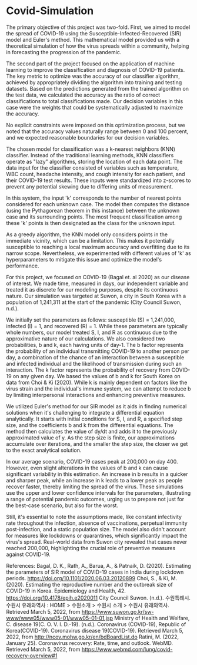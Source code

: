# Covid-Simulation

The primary objective of this project was two-fold. First, we aimed to model the spread of COVID-19 using the Susceptible-Infected-Recovered (SIR) model and Euler's method. This mathematical model provided us with a theoretical simulation of how the virus spreads within a community, helping in forecasting the progression of the pandemic.

The second part of the project focused on the application of machine learning to improve the classification and diagnosis of COVID-19 patients. The key metric to optimize was the accuracy of our classifier algorithm, achieved by appropriately dividing the algorithm into training and testing datasets. Based on the predictions generated from the trained algorithm on the test data, we calculated the accuracy as the ratio of correct classifications to total classifications made. Our decision variables in this case were the weights that could be systematically adjusted to maximize the accuracy.

No explicit constraints were imposed on this optimization process, but we noted that the accuracy values naturally range between 0 and 100 percent, and we expected reasonable boundaries for our decision variables.

The chosen model for classification was a k-nearest neighbors (KNN) classifier. Instead of the traditional learning methods, KNN classifiers operate as "lazy" algorithms, storing the location of each data point. The data input for the classifier consisted of variables such as temperature, WBC count, headache intensity, and cough intensity for each patient, and their COVID-19 test results. These inputs were standardized into z-scores to prevent any potential skewing due to differing units of measurement.

In this system, the input 'k' corresponds to the number of nearest points considered for each unknown case. The model then computes the distance (using the Pythagorean theorem in this instance) between the unknown case and its surrounding points. The most frequent classification among these 'k' points is then designated as the class for the unknown input.

As a greedy algorithm, the KNN model only considers points in the immediate vicinity, which can be a limitation. This makes it potentially susceptible to reaching a local maximum accuracy and overfitting due to its narrow scope. Nevertheless, we experimented with different values of 'k' as hyperparameters to mitigate this issue and optimize the model's performance.

For this project, we focused on COVID-19 (Bagal et. al 2020) as our disease of interest. We made time, measured in days, our independent variable and treated it as discrete for our modeling purposes, despite its continuous nature. Our simulation was targeted at Suwon, a city in South Korea with a population of 1,241,311 at the start of the pandemic (City Council Suwon, n.d.).

We initially set the parameters as follows: susceptible (S) = 1,241,000, infected (I) = 1, and recovered (R) = 1. While these parameters are typically whole numbers, our model treated S, I, and R as continuous due to the approximative nature of our calculations. We also considered two probabilities, b and k, each having units of day-1. The b factor represents the probability of an individual transmitting COVID-19 to another person per day, a combination of the chance of an interaction between a susceptible and infected individual and the likelihood of transmission during such an interaction. The k factor represents the probability of recovery from COVID-19 on any given day. We based the values of b and k for South Korea on data from Choi & Ki (2020). While k is mainly dependent on factors like the virus strain and the individual's immune system, we can attempt to reduce b by limiting interpersonal interactions and enhancing preventive measures.

We utilized Euler's method for our SIR model as it aids in finding numerical solutions when it's challenging to integrate a differential equation analytically. It starts with initial conditions for S, I, and R, a specified step size, and the coefficients b and k from the differential equations. The method then calculates the value of dy/dt and adds it to the previously approximated value of y. As the step size is finite, our approximations accumulate over iterations, and the smaller the step size, the closer we get to the exact analytical solution.

In our average scenario, COVID-19 cases peak at 200,000 on day 400. However, even slight alterations in the values of b and k can cause significant variability in this estimation. An increase in b results in a quicker and sharper peak, while an increase in k leads to a lower peak as people recover faster, thereby limiting the spread of the virus. These simulations use the upper and lower confidence intervals for the parameters, illustrating a range of potential pandemic outcomes, urging us to prepare not just for the best-case scenario, but also for the worst.

Still, it's essential to note the assumptions made, like constant infectivity rate throughout the infection, absence of vaccinations, perpetual immunity post-infection, and a static population size. The model also didn't account for measures like lockdowns or quarantines, which significantly impact the virus's spread. Real-world data from Suwon city revealed that cases never reached 200,000, highlighting the crucial role of preventive measures against COVID-19.

References:
Bagal, D. K., Rath, A., Barua, A., & Patnaik, D. (2020). Estimating the parameters of SIR model of COVID-19 cases in India during lockdown periods. https://doi.org/10.1101/2020.06.03.20120899
Choi, S., & Ki, M. (2020). Estimating the reproductive number and the outbreak size of COVID-19 in Korea. Epidemiology and Health, 42. https://doi.org/10.4178/epih.e2020011
City Council Suwon. (n.d.). 수원특례시. 수원시 유래와역사 : HOME > 수원소개 > 수원시 소개 > 수원시 유래와역사. Retrieved March 5, 2022, from https://www.suwon.go.kr/sw-www/www05/www05-01/www05-01-01.jsp
Ministry of Health and Welfare, C. disease 19(C. O. V. I. D.-19). (n.d.). Coronavirus (COVID-19), Republic of Korea(COVID-19). Coronavirus disease 19(COVID-19). Retrieved March 5, 2022, from http://ncov.mohw.go.kr/en/bdBoardList.do
Ratini, M. (2022, January 25). Coronavirus recovery: Rate, time, and outlook. WebMD. Retrieved March 5, 2022, from https://www.webmd.com/lung/covid-recovery-overview#1

